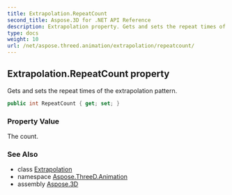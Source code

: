 ```yaml
---
title: Extrapolation.RepeatCount
second_title: Aspose.3D for .NET API Reference
description: Extrapolation property. Gets and sets the repeat times of the extrapolation pattern
type: docs
weight: 10
url: /net/aspose.threed.animation/extrapolation/repeatcount/
---
```

## Extrapolation.RepeatCount property

Gets and sets the repeat times of the extrapolation pattern.

```csharp
public int RepeatCount { get; set; }
```

### Property Value

The count.

### See Also

* class [Extrapolation](../)
* namespace [Aspose.ThreeD.Animation](../../../aspose.threed.animation/)
* assembly [Aspose.3D](../../../)


